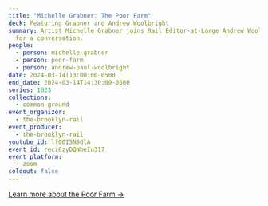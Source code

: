 ```yaml
---
title: "Michelle Grabner: The Poor Farm"
deck: Featuring Grabner and Andrew Woolbright
summary: Artist Michelle Grabner joins Rail Editor-at-Large Andrew Woolbright
  for a conversation.
people:
  - person: michelle-grabner
  - person: poor-farm
  - person: andrew-paul-woolbright
date: 2024-03-14T13:00:00-0500
end_date: 2024-03-14T14:30:00-0500
series: 1023
collections:
  - common-ground
event_organizer:
  - the-brooklyn-rail
event_producer:
  - the-brooklyn-rail
youtube_id: lfG0I5NSGlA
event_id: reci6zyDQNbeIu317
event_platform:
  - zoom
soldout: false
---
```

[L﻿earn more about the Poor Farm →](https://poorfarmexperiment.org/)